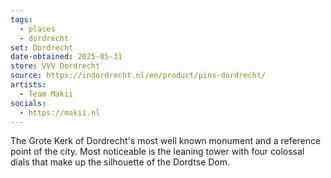 ```yaml
---
tags:
  - places
  - dordrecht
set: Dordrecht
date-obtained: 2025-05-31
store: VVV Dordrecht
source: https://indordrecht.nl/en/product/pins-dordrecht/
artists:
  - Team Makii
socials:
  - https://makii.nl
---
```

The Grote Kerk of Dordrecht's most well known monument and a reference point of the city. Most noticeable is the leaning tower with four colossal dials that make up the silhouette of the Dordtse Dom.
